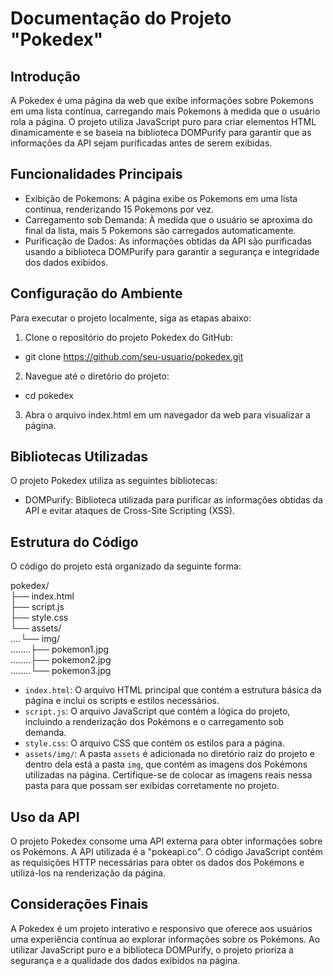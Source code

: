 # Documentação do Projeto "Pokedex"

## Introdução

A Pokedex é uma página da web que exibe informações sobre Pokemons em uma lista contínua, carregando mais Pokemons à medida que o usuário rola a página. O projeto utiliza JavaScript puro para criar elementos HTML dinamicamente e se baseia na biblioteca DOMPurify para garantir que as informações da API sejam purificadas antes de serem exibidas.

## Funcionalidades Principais

- Exibição de Pokemons: A página exibe os Pokemons em uma lista contínua, renderizando 15 Pokemons por vez.
- Carregamento sob Demanda: À medida que o usuário se aproxima do final da lista, mais 5 Pokemons são carregados automaticamente.
- Purificação de Dados: As informações obtidas da API são purificadas usando a biblioteca DOMPurify para garantir a segurança e integridade dos dados exibidos.

## Configuração do Ambiente

Para executar o projeto localmente, siga as etapas abaixo:

1. Clone o repositório do projeto Pokedex do GitHub:
- git clone https://github.com/seu-usuario/pokedex.git
2. Navegue até o diretório do projeto:
- cd pokedex
3. Abra o arquivo index.html em um navegador da web para visualizar a página.

## Bibliotecas Utilizadas

O projeto Pokedex utiliza as seguintes bibliotecas:

- DOMPurify: Biblioteca utilizada para purificar as informações obtidas da API e evitar ataques de Cross-Site Scripting (XSS).

## Estrutura do Código

O código do projeto está organizado da seguinte forma:

pokedex/<br>
├── index.html<br>
├── script.js<br>
├── style.css<br>
└── assets/<br>
....└── img/<br>
........├── pokemon1.jpg<br>
........├── pokemon2.jpg<br>
........└── pokemon3.jpg



- `index.html`: O arquivo HTML principal que contém a estrutura básica da página e inclui os scripts e estilos necessários.
- `script.js`: O arquivo JavaScript que contém a lógica do projeto, incluindo a renderização dos Pokémons e o carregamento sob demanda.
- `style.css`: O arquivo CSS que contém os estilos para a página.
- `assets/img/`: A pasta `assets` é adicionada no diretório raiz do projeto e dentro dela está a pasta `img`, que contém as imagens dos Pokémons utilizadas na página. Certifique-se de colocar as imagens reais nessa pasta para que possam ser exibidas corretamente no projeto.

## Uso da API

O projeto Pokedex consome uma API externa para obter informações sobre os Pokémons. A API utilizada é a "pokeapi.co". O código JavaScript contém as requisições HTTP necessárias para obter os dados dos Pokémons e utilizá-los na renderização da página.

## Considerações Finais

A Pokedex é um projeto interativo e responsivo que oferece aos usuários uma experiência contínua ao explorar informações sobre os Pokémons. Ao utilizar JavaScript puro e a biblioteca DOMPurify, o projeto prioriza a segurança e a qualidade dos dados exibidos na página.


